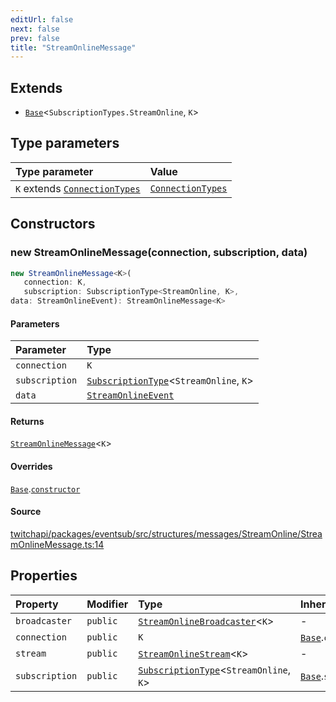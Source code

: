 ```yaml
---
editUrl: false
next: false
prev: false
title: "StreamOnlineMessage"
---
```


## Extends

- [`Base`](/api/eventsub/classes/base/)\<`SubscriptionTypes.StreamOnline`, `K`\>

## Type parameters

| Type parameter | Value |
| :------ | :------ |
| `K` extends [`ConnectionTypes`](/api/eventsub/type-aliases/connectiontypes/) | [`ConnectionTypes`](/api/eventsub/type-aliases/connectiontypes/) |

## Constructors

### new StreamOnlineMessage(connection, subscription, data)

```ts
new StreamOnlineMessage<K>(
   connection: K, 
   subscription: SubscriptionType<StreamOnline, K>, 
data: StreamOnlineEvent): StreamOnlineMessage<K>
```

#### Parameters

| Parameter | Type |
| :------ | :------ |
| `connection` | `K` |
| `subscription` | [`SubscriptionType`](/api/eventsub/type-aliases/subscriptiontype/)\<`StreamOnline`, `K`\> |
| `data` | [`StreamOnlineEvent`](/api/eventsub/interfaces/streamonlineevent/) |

#### Returns

[`StreamOnlineMessage`](/api/eventsub/classes/streamonlinemessage/)\<`K`\>

#### Overrides

[`Base`](/api/eventsub/classes/base/).[`constructor`](/api/eventsub/classes/base/#constructors)

#### Source

[twitchapi/packages/eventsub/src/structures/messages/StreamOnline/StreamOnlineMessage.ts:14](https://github.com/pablornc/twitchapi//blob/3baa008ac8be1133cbb9253985d5d4cd48b4e780/packages/eventsub/src/structures/messages/StreamOnline/StreamOnlineMessage.ts#L14)

## Properties

| Property | Modifier | Type | Inherited from |
| :------ | :------ | :------ | :------ |
| `broadcaster` | `public` | [`StreamOnlineBroadcaster`](/api/eventsub/classes/streamonlinebroadcaster/)\<`K`\> | - |
| `connection` | `public` | `K` | [`Base`](/api/eventsub/classes/base/).`connection` |
| `stream` | `public` | [`StreamOnlineStream`](/api/eventsub/classes/streamonlinestream/)\<`K`\> | - |
| `subscription` | `public` | [`SubscriptionType`](/api/eventsub/type-aliases/subscriptiontype/)\<`StreamOnline`, `K`\> | [`Base`](/api/eventsub/classes/base/).`subscription` |
